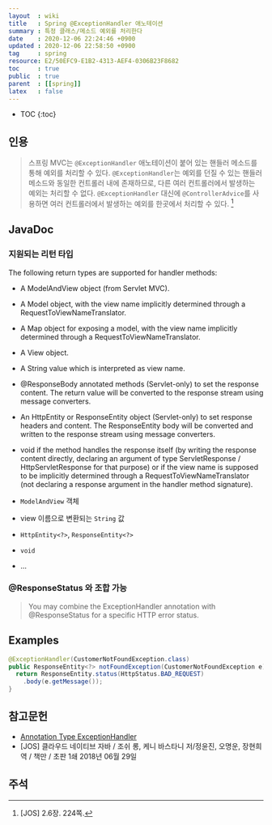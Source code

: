 ```yaml
---
layout  : wiki
title   : Spring @ExceptionHandler 애노테이션
summary : 특정 클래스/메소드 예외를 처리한다
date    : 2020-12-06 22:24:46 +0900
updated : 2020-12-06 22:58:50 +0900
tag     : spring
resource: E2/50EFC9-E1B2-4313-AEF4-0306B23F8682
toc     : true
public  : true
parent  : [[spring]]
latex   : false
---
```

* TOC
{:toc}

## 인용

> 스프링 MVC는 `@ExceptionHandler` 애노테이션이 붙어 있는 핸들러 메소드를 통해 예외를 처리할 수 있다.
`@ExceptionHandler`는 예외를 던질 수 있는 핸들러 메소드와 동일한 컨트롤러 내에 존재하므로,
다른 여러 컨트롤러에서 발생하는 예외는 처리할 수 없다.
`@ExceptionHandler` 대신에 `@ControllerAdvice`를 사용하면 여러 컨트롤러에서 발생하는 예외를 한곳에서 처리할 수 있다.
[^long-224]

## JavaDoc

### 지원되는 리턴 타입

>
The following return types are supported for handler methods:
>
- A ModelAndView object (from Servlet MVC).
- A Model object, with the view name implicitly determined through a RequestToViewNameTranslator.
- A Map object for exposing a model, with the view name implicitly determined through a RequestToViewNameTranslator.
- A View object.
- A String value which is interpreted as view name.
- @ResponseBody annotated methods (Servlet-only) to set the response content. The return value will be converted to the response stream using message converters.
- An HttpEntity<?> or ResponseEntity<?> object (Servlet-only) to set response headers and content. The ResponseEntity body will be converted and written to the response stream using message converters.
- void if the method handles the response itself (by writing the response content directly, declaring an argument of type ServletResponse / HttpServletResponse for that purpose) or if the view name is supposed to be implicitly determined through a RequestToViewNameTranslator (not declaring a response argument in the handler method signature).

- `ModelAndView` 객체
- view 이름으로 변환되는 `String` 값
- `HttpEntity<?>`, `ResponseEntity<?>`
- `void`
- ...

### @ResponseStatus 와 조합 가능

> You may combine the ExceptionHandler annotation with @ResponseStatus for a specific HTTP error status.

## Examples

```java
@ExceptionHandler(CustomerNotFoundException.class)
public ResponseEntity<?> notFoundException(CustomerNotFoundException e) {
  return ResponseEntity.status(HttpStatus.BAD_REQUEST)
    .body(e.getMessage());
}
```

## 참고문헌
- [Annotation Type ExceptionHandler]( https://docs.spring.io/spring-framework/docs/current/javadoc-api/org/springframework/web/bind/annotation/ExceptionHandler.html )
- [JOS] 클라우드 네이티브 자바 / 조쉬 롱, 케니 바스타니 저/정윤진, 오명운, 장현희 역 / 책만 / 초판 1쇄 2018년 06월 29일

## 주석

[^long-224]: [JOS] 2.6장. 224쪽.

